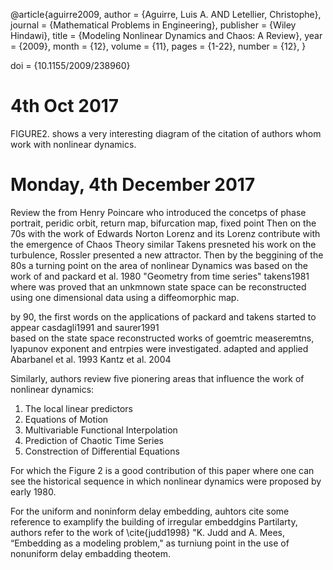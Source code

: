 @article{aguirre2009,
    author = {Aguirre, Luis A. AND Letellier, Christophe},
    journal = {Mathematical Problems in Engineering},
    publisher = {Wiley Hindawi},
    title = {Modeling Nonlinear Dynamics and Chaos: A Review},
    year = {2009},
    month = {12},
    volume = {11},
    pages = {1-22},
    number = {12},
}

doi = {10.1155/2009/238960}



# 4th Oct 2017
FIGURE2. shows a very interesting diagram of the citation of authors
whom work with nonlinear dynamics.



# Monday, 4th December 2017

Review the
from Henry Poincare who introduced the concetps of phase portrait,
peridic orbit, return map, bifurcation map, fixed point
Then on the 70s with the work of Edwards Norton Lorenz and its Lorenz
contribute with the emergence of Chaos Theory
similar Takens presneted his work on the turbulence, Rossler presented a new
attractor.
Then by the beggining of the 80s a turning point on the area of nonlinear Dynamics
was based on the work of
and packard et al. 1980 "Geometry from time series" takens1981
where was proved that an unkmnown state space can be reconstructed using one dimensional data
using a diffeomorphic map.

by 90, the first words on the applications of packard and takens started to appear
casdagli1991 and saurer1991  
based on the state space reconstructed
works of goemtric measeremtns, lyapunov exponent and entrpies were
investigated. adapted and applied
Abarbanel et al. 1993
Kantz et al. 2004


Similarly, authors review five pionering areas that influence the work
of nonlinear dynamics:

1. The local linear predictors
2. Equations of Motion
3. Multivariable Functional Interpolation
4. Prediction of Chaotic Time Series
5. Constrection of Differential Equations

For which the Figure 2 is a good contribution of this paper where one can see the
historical sequence in which nonlinear dynamics were proposed by early 1980.


For the uniform and noninform delay embedding,
auhtors cite some reference to examplify the building of irregular embeddgins
Partilarty, authors refer to the work of \cite{judd1998}
"K. Judd and A. Mees, “Embedding as a modeling problem,"
as turniung point in the use of nonuniform delay embadding theotem.
